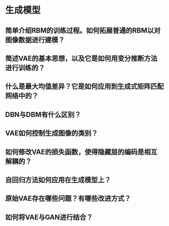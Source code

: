 # 生成模型

## 简单介绍RBM的训练过程。如何拓展普通的RBM以对图像数据进行建模？

## 简述VAE的基本思想，以及它是如何用变分推断方法进行训练的？

## 什么是最大均值差异？它是如何应用到生成式矩阵匹配网络中的？

## DBN与DBM有什么区别？

## VAE如何控制生成图像的类别？

## 如何修改VAE的损失函数，使得隐藏层的编码是相互解耦的？

## 自回归方法如何应用在生成模型上？

## 原始VAE存在哪些问题？有哪些改进方式？

## 如何将VAE与GAN进行结合？
